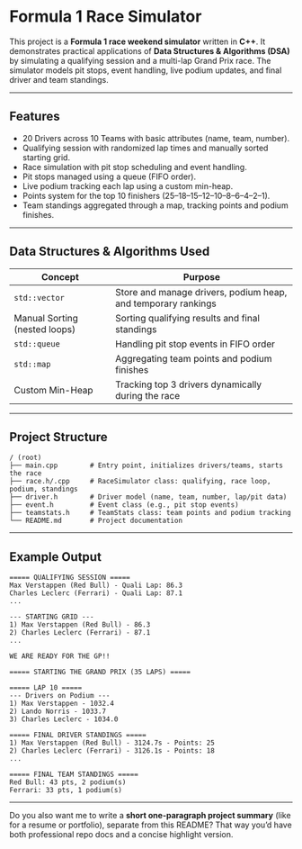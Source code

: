 

# Formula 1 Race Simulator 

This project is a **Formula 1 race weekend simulator** written in **C++**. It demonstrates practical applications of **Data Structures & Algorithms (DSA)** by simulating a qualifying session and a multi-lap Grand Prix race. The simulator models pit stops, event handling, live podium updates, and final driver and team standings.

---

## Features

* 20 Drivers across 10 Teams with basic attributes (name, team, number).
* Qualifying session with randomized lap times and manually sorted starting grid.
* Race simulation with pit stop scheduling and event handling.
* Pit stops managed using a queue (FIFO order).
* Live podium tracking each lap using a custom min-heap.
* Points system for the top 10 finishers (25–18–15–12–10–8–6–4–2–1).
* Team standings aggregated through a map, tracking points and podium finishes.

---

## Data Structures & Algorithms Used

| Concept                       | Purpose                                                       |
| ----------------------------- | ------------------------------------------------------------- |
| `std::vector`                 | Store and manage drivers, podium heap, and temporary rankings |
| Manual Sorting (nested loops) | Sorting qualifying results and final standings                |
| `std::queue`                  | Handling pit stop events in FIFO order                        |
| `std::map`                    | Aggregating team points and podium finishes                   |
| Custom Min-Heap               | Tracking top 3 drivers dynamically during the race            |

---

## Project Structure

```
/ (root)
├── main.cpp        # Entry point, initializes drivers/teams, starts the race
├── race.h/.cpp     # RaceSimulator class: qualifying, race loop, podium, standings
├── driver.h        # Driver model (name, team, number, lap/pit data)
├── event.h         # Event class (e.g., pit stop events)
├── teamstats.h     # TeamStats class: team points and podium tracking
└── README.md       # Project documentation
```

---


## Example Output

```
===== QUALIFYING SESSION =====
Max Verstappen (Red Bull) - Quali Lap: 86.3
Charles Leclerc (Ferrari) - Quali Lap: 87.1
...

--- STARTING GRID ---
1) Max Verstappen (Red Bull) - 86.3
2) Charles Leclerc (Ferrari) - 87.1
...

WE ARE READY FOR THE GP!!

===== STARTING THE GRAND PRIX (35 LAPS) =====

===== LAP 10 =====
--- Drivers on Podium ---
1) Max Verstappen - 1032.4
2) Lando Norris - 1033.7
3) Charles Leclerc - 1034.0

===== FINAL DRIVER STANDINGS =====
1) Max Verstappen (Red Bull) - 3124.7s - Points: 25
2) Charles Leclerc (Ferrari) - 3126.1s - Points: 18
...

===== FINAL TEAM STANDINGS =====
Red Bull: 43 pts, 2 podium(s)
Ferrari: 33 pts, 1 podium(s)
```

---

Do you also want me to write a **short one-paragraph project summary** (like for a resume or portfolio), separate from this README? That way you’d have both professional repo docs and a concise highlight version.
